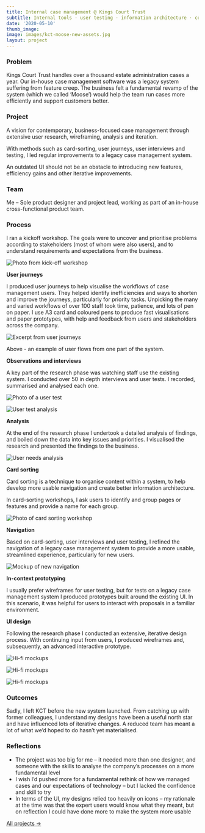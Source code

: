 ```yaml
---
title: Internal case management @ Kings Court Trust
subtitle: Internal tools · user testing · information architecture · collaboration (2018) 
date: '2020-05-10'
thumb_image: 
image: images/kct-moose-new-assets.jpg 
layout: project
---
```


### Problem

Kings Court Trust handles over a thousand estate administration cases a year. Our in-house case management software was a legacy system suffering from feature creep. The business felt a fundamental revamp of the system (which we called ‘Moose’) would help the team run cases more efficiently and support customers better.

### Project

A vision for contemporary, business-focused case management through extensive user research, wireframing, analysis and iteration.

With methods such as card-sorting, user journeys, user interviews and testing, I led regular improvements to a legacy case management system.

An outdated UI should not be an obstacle to introducing new features, efficiency gains and other iterative improvements.

### Team

Me – Sole product designer and project lead, working as part of an in-house cross-functional product team.

### Process

I ran a kickoff workshop. The goals were to uncover and prioritise problems according to stakeholders (most of whom were also users), and to understand requirements and expectations from the business. 

![Photo from kick-off workshop](/images/kct-moose-kickoff.jpg "Photo from kick-off workshop")

**User journeys**

I produced user journeys to help visualise the workflows of case management users. They helped identify inefficiencies and ways to shorten and improve the journeys, particularly for priority tasks. 
Unpicking the many and varied workflows of over 100 staff took time, patience, and lots of pen on paper. I use A3 card and coloured pens to produce fast visualisations and paper prototypes, with help and feedback from users and stakeholders across the company.

![Excerpt from user journeys](/images/kct-moose-user-journey.png "Excerpt from user journeys")

Above - an example of user flows from one part of the system.

**Observations and interviews**	

A key part of the research phase was watching staff use the existing system. I conducted over 50 in depth interviews and user tests. I recorded, summarised and analysed each one. 

![Photo of a user test](/images/kct-moose-user-test.jpg "Photo of a user test")

![User test analysis](/images/kct-moose-user-test-analysis.png "User test analysis")

**Analysis**

At the end of the research phase I undertook a detailed analysis of findings, and boiled down the data into key issues and priorities. I visualised the research and presented the findings to the business.

![User needs analysis](/images/kct-moose-issue-analysis.png "User needs analysis")

**Card sorting**

Card sorting is a technique to organise content within a system, to help develop more usable navigation and create better information architecture.

In card-sorting workshops, I ask users to identify and group pages or features and provide a name for each group. 

![Photo of card sorting workshop](/images/kct-moose-card-sorting.jpg "Photo of card sorting workshop")

**Navigation**

Based on card-sorting, user interviews and user testing, I refined the navigation of a legacy case management system to provide a more usable, streamlined experience, particularly for new users.
 
![Mockup of new navigation](/images/kct-moose-new-navigation.jpg "Mockup of new navigation")

**In-context prototyping**

I usually prefer wireframes for user testing, but for tests on a legacy case management system I produced prototypes built around the existing UI. In this scenario, it was helpful for users to interact with proposals in a familiar environment.
 
**UI design**

Following the research phase I conducted an extensive, iterative design process. With continuing input from users, I produced  wireframes and, subsequently, an advanced interactive prototype.

![Hi-fi mockups](/images/kct-moose-new-summary.jpg "Hi-fi mockups")

![Hi-fi mockups](/images/kct-moose-new-history.jpg "Hi-fi mockups")

![Hi-fi mockups](/images/kct-moose-new-assets.jpg "Hi-fi mockups")


### Outcomes

Sadly, I left KCT before the new system launched. From catching up with former colleagues, I understand my designs have been a useful north star and have influenced lots of iterative changes. A reduced team has meant a lot of what we’d hoped to do hasn’t yet materialised. 

### Reflections

- The project was too big for me – it needed more than one designer, and someone with the skills to analyse the company’s processes on a more fundamental level
- I wish I’d pushed more for a fundamental rethink of how we managed cases and our expectations of technology – but I lacked the confidence and skill to try
- In terms of the UI, my designs relied too heavily on icons – my rationale at the time was that the expert users would know what they meant, but on reflection I could have done more to make the system more usable

[All projects →](/portfolio/)